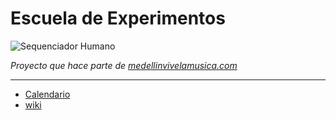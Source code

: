
# Escuela de Experimentos

![Sequenciador Humano](https://github.com/son0p/casaDeExperimentos/raw/master/imagenes/mediaSeqHumano.png)

*Proyecto que hace parte de [medellinvivelamusica.com](http://medellinvivelamusica.com)*

----

  * [Calendario](https://www.google.com/calendar/embed?src=fmm3p4dichknj7mkj5hh8tommc%40group.calendar.google.com&ctz=America/Bogota)
  * [wiki](http://wiki.medellinvivelamusica.com/)

